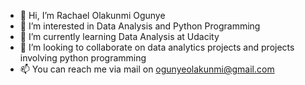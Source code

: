 - 👋 Hi, I’m Rachael Olakunmi Ogunye
- 👀 I’m interested in Data Analysis and Python Programming
- 🌱 I’m currently learning Data Analysis at Udacity
- 💞️ I’m looking to collaborate on data analytics projects and projects involving python programming
- 📫 You can reach me via mail on ogunyeolakunmi@gmail.com

<!---
Dekunmi/Dekunmi is a ✨ special ✨ repository because its `README.md` (this file) appears on your GitHub profile.
You can click the Preview link to take a look at your changes.
--->
